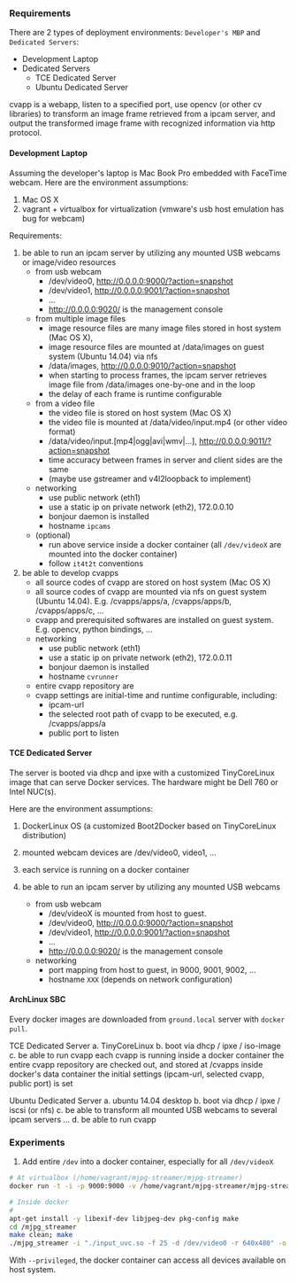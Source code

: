 ### Requirements

There are 2 types of deployment environments: `Developer's MBP` and `Dedicated Servers`:

- Development Laptop
- Dedicated Servers
  - TCE Dedicated Server
  - Ubuntu Dedicated Server

cvapp is a webapp, listen to a specified port, use opencv (or other cv libraries) to transform an image frame retrieved from a ipcam server, and output the transformed image frame with recognized information via http protocol.

#### Development Laptop
Assuming the developer's laptop is Mac Book Pro embedded with FaceTime webcam. Here are the environment assumptions:
1. Mac OS X
2. vagrant + virtualbox for virtualization (vmware's usb host emulation has bug for webcam)

Requirements:
1. be able to run an ipcam server by utilizing any mounted USB webcams or image/video resources
    - from usb webcam
      - /dev/video0, http://0.0.0.0:9000/?action=snapshot
      - /dev/video1, http://0.0.0.0:9001/?action=snapshot
      - ...
      - http://0.0.0.0:9020/ is the management console
    - from multiple image files
      - image resource files are many image files stored in host system (Mac OS X),
      - image resource files are mounted at /data/images on guest system (Ubuntu 14.04) via nfs
      - /data/images, http://0.0.0.0:9010/?action=snapshot
      - when starting to process frames, the ipcam server retrieves image file from /data/images one-by-one and in the loop
      - the delay of each frame is runtime configurable
    - from a video file
      - the video file is stored on host system (Mac OS X)
      - the video file is mounted at /data/video/input.mp4 (or other video format)
      - /data/video/input.[mp4|ogg|avi|wmv|...], http://0.0.0.0:9011/?action=snapshot
      - time accuracy between frames in server and client sides are the same
      - (maybe use gstreamer and v4l2loopback to implement)
    - networking
      - use public network (eth1)
      - use a static ip on private network (eth2), 172.0.0.10
      - bonjour daemon is installed
      - hostname `ipcams`
    - (optional)
      - run above service inside a docker container (all `/dev/videoX` are mounted into the docker container)
      - follow `it4t2t` conventions
2. be able to develop cvapps
    - all source codes of cvapp are stored on host system (Mac OS X)
    - all source codes of cvapp are mounted via nfs on guest system (Ubuntu 14.04). E.g. /cvapps/apps/a, /cvapps/apps/b, /cvapps/apps/c, ...
    - cvapp and prerequisited softwares are installed on guest system. E.g. opencv, python bindings, ...
    - networking
      - use public network (eth1)
      - use a static ip on private network (eth2), 172.0.0.11
      - bonjour daemon is installed
      - hostname `cvrunner`
    - entire cvapp repository are
    - cvapp settings are initial-time and runtime configurable, including:
      - ipcam-url
      - the selected root path of cvapp to be executed, e.g. /cvapps/apps/a
      - public port to listen


#### TCE Dedicated Server
The server is booted via dhcp and ipxe with a customized TinyCoreLinux image
that can serve Docker services. The hardware might be Dell 760 or Intel NUC(s).

Here are the environment assumptions:
1. DockerLinux OS (a customized Boot2Docker based on TinyCoreLinux distribution)
2. mounted webcam devices are /dev/video0, video1, ...
3. each service is running on a docker container

1. be able to run an ipcam server by utilizing any mounted USB webcams
    - from usb webcam
      - /dev/videoX is mounted from host to guest.
      - /dev/video0, http://0.0.0.0:9000/?action=snapshot
      - /dev/video1, http://0.0.0.0:9001/?action=snapshot
      - ...
      - http://0.0.0.0:9020/ is the management console
    - networking
      - port mapping from host to guest, in 9000, 9001, 9002, ...
      - hostname `XXX` (depends on network configuration)


#### ArchLinux SBC

Every
docker images are downloaded from `ground.local` server with `docker pull`.

  TCE Dedicated Server
    a. TinyCoreLinux
    b. boot via dhcp / ipxe / iso-image
    c. be able to run cvapp
          each cvapp is running inside a docker container
          the entire cvapp repository are checked out, and stored at /cvapps inside docker's data container
          the initial settings (ipcam-url, selected cvapp, public port) is set


  Ubuntu Dedicated Server
	a. ubuntu 14.04 desktop
    b. boot via dhcp / ipxe / iscsi (or nfs)
    c. be able to transform all mounted USB webcams to several ipcam servers
          ...
    d. be able to run cvapp



### Experiments

1. Add entire `/dev` into a docker container, especially for all `/dev/videoX`

```bash
# At virtualbox (/home/vagrant/mjpg-streamer/mjpg-streamer)
docker run -t -i -p 9000:9000 -v /home/vagrant/mjpg-streamer/mjpg-streamer:/mjpg-streamer --rm=true --privileged ubuntu /bin/bash

# Inside docker
#
apt-get install -y libexif-dev libjpeg-dev pkg-config make
cd /mjpg_streamer
make clean; make
./mjpg_streamer -i "./input_uvc.so -f 25 -d /dev/video0 -r 640x480" -o "./output_http.so -w ./www -p 9000"
```

With `--privileged`, the docker container can access all devices available on host system.
